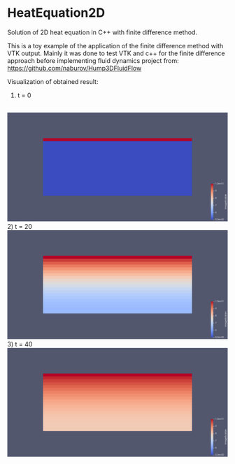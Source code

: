# HeatEquation2D

Solution of 2D heat equation in C++ with finite difference method.

This is a toy example of the application of the finite difference method with VTK output. 
Mainly it was done to test VTK and c++ for the finite difference approach before implementing fluid dynamics project from: https://github.com/naburov/Hump3DFluidFlow

Visualization of obtained result:
1) t = 0
</br>
<img src="./images/t0.png" width="600"/>
2) t = 20
</br>
<img src="./images/t20.png" width="600"/>
3) t = 40
</br>
<img src="./images/t40.png" width="600"/>
